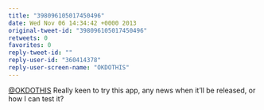 ```yaml
---
title: "398096105017450496"
date: Wed Nov 06 14:34:42 +0000 2013
original-tweet-id: "398096105017450496"
retweets: 0
favorites: 0
reply-tweet-id: ""
reply-user-id: "360414378"
reply-user-screen-name: "OKDOTHIS"
---
```

<a href="https://twitter.com/OKDOTHIS">@OKDOTHIS</a> Really keen to try this app, any news when it’ll be released, or how I can test it?

